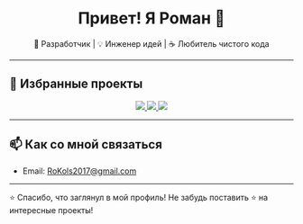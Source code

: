 <h1 align="center">Привет! Я Роман 👋</h1>
<p align="center">🔧 Разработчик | 💡 Инженер идей | ☕ Любитель чистого кода</p>

---

## 🚀 Избранные проекты

<div align="center">

<a href="https://github.com/your-username/project-1">
  <img src="https://github.com/RoKols2017/3_bron" />
</a>

<a href="https://github.com/your-username/project-2">
  <img src="https://github-readme-stats.vercel.app/api/pin/?username=your-username&repo=project-2" />
</a>

<a href="https://github.com/your-username/project-3">
  <img src="https://github-readme-stats.vercel.app/api/pin/?username=your-username&repo=project-3" />
</a>

</div>

---

## 📫 Как со мной связаться

- Email: RoKols2017@gmail.com

---

⭐️ Спасибо, что заглянул в мой профиль! Не забудь поставить ⭐ на интересные проекты!
